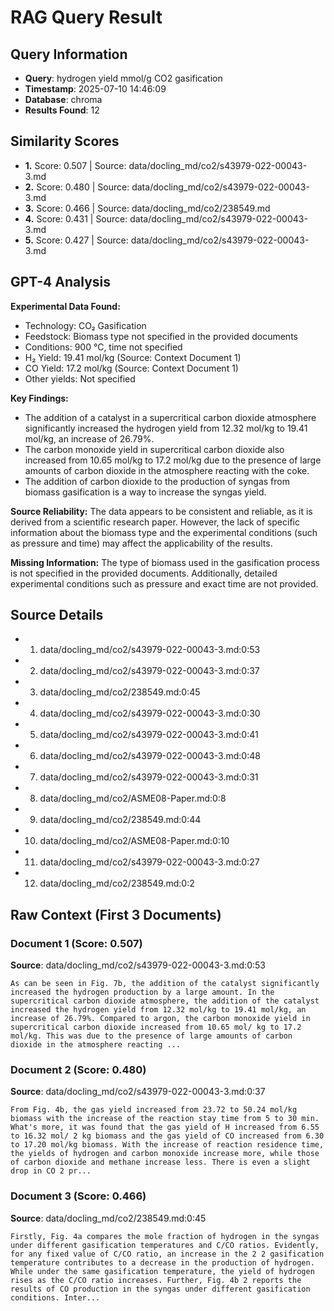 # RAG Query Result

## Query Information
- **Query**: hydrogen yield mmol/g CO2 gasification
- **Timestamp**: 2025-07-10 14:46:09
- **Database**: chroma
- **Results Found**: 12

## Similarity Scores
- **1.** Score: 0.507 | Source: data/docling_md/co2/s43979-022-00043-3.md
- **2.** Score: 0.480 | Source: data/docling_md/co2/s43979-022-00043-3.md
- **3.** Score: 0.466 | Source: data/docling_md/co2/238549.md
- **4.** Score: 0.431 | Source: data/docling_md/co2/s43979-022-00043-3.md
- **5.** Score: 0.427 | Source: data/docling_md/co2/s43979-022-00043-3.md

## GPT-4 Analysis

**Experimental Data Found:**
- Technology: CO₂ Gasification
- Feedstock: Biomass type not specified in the provided documents
- Conditions: 900 °C, time not specified
- H₂ Yield: 19.41 mol/kg (Source: Context Document 1)
- CO Yield: 17.2 mol/kg (Source: Context Document 1)
- Other yields: Not specified

**Key Findings:**
- The addition of a catalyst in a supercritical carbon dioxide atmosphere significantly increased the hydrogen yield from 12.32 mol/kg to 19.41 mol/kg, an increase of 26.79%.
- The carbon monoxide yield in supercritical carbon dioxide also increased from 10.65 mol/kg to 17.2 mol/kg due to the presence of large amounts of carbon dioxide in the atmosphere reacting with the coke.
- The addition of carbon dioxide to the production of syngas from biomass gasification is a way to increase the syngas yield.

**Source Reliability:**
The data appears to be consistent and reliable, as it is derived from a scientific research paper. However, the lack of specific information about the biomass type and the experimental conditions (such as pressure and time) may affect the applicability of the results.

**Missing Information:**
The type of biomass used in the gasification process is not specified in the provided documents. Additionally, detailed experimental conditions such as pressure and exact time are not provided.

## Source Details
- 1. data/docling_md/co2/s43979-022-00043-3.md:0:53
- 2. data/docling_md/co2/s43979-022-00043-3.md:0:37
- 3. data/docling_md/co2/238549.md:0:45
- 4. data/docling_md/co2/s43979-022-00043-3.md:0:30
- 5. data/docling_md/co2/s43979-022-00043-3.md:0:41
- 6. data/docling_md/co2/s43979-022-00043-3.md:0:48
- 7. data/docling_md/co2/s43979-022-00043-3.md:0:31
- 8. data/docling_md/co2/ASME08-Paper.md:0:8
- 9. data/docling_md/co2/238549.md:0:44
- 10. data/docling_md/co2/ASME08-Paper.md:0:10
- 11. data/docling_md/co2/s43979-022-00043-3.md:0:27
- 12. data/docling_md/co2/238549.md:0:2

## Raw Context (First 3 Documents)

### Document 1 (Score: 0.507)
**Source**: data/docling_md/co2/s43979-022-00043-3.md:0:53

```
As can be seen in Fig. 7b, the addition of the catalyst significantly increased the hydrogen production by a large amount. In the supercritical carbon dioxide atmosphere, the addition of the catalyst increased the hydrogen yield from 12.32 mol/kg to 19.41 mol/kg, an increase of 26.79%. Compared to argon, the carbon monoxide yield in supercritical carbon dioxide increased from 10.65 mol/ kg to 17.2 mol/kg. This was due to the presence of large amounts of carbon dioxide in the atmosphere reacting ...
```

### Document 2 (Score: 0.480)
**Source**: data/docling_md/co2/s43979-022-00043-3.md:0:37

```
From Fig. 4b, the gas yield increased from 23.72 to 50.24 mol/kg biomass with the increase of the reaction stay time from 5 to 30 min. What's more, it was found that the gas yield of H increased from 6.55 to 16.32 mol/ 2 kg biomass and the gas yield of CO increased from 6.30 to 17.20 mol/kg biomass. With the increase of reaction residence time, the yields of hydrogen and carbon monoxide increase more, while those of carbon dioxide and methane increase less. There is even a slight drop in CO 2 pr...
```

### Document 3 (Score: 0.466)
**Source**: data/docling_md/co2/238549.md:0:45

```
Firstly, Fig. 4a compares the mole fraction of hydrogen in the syngas under different gasification temperatures and C/CO ratios. Evidently, for any fixed value of C/CO ratio, an increase in the 2 2 gasification temperature contributes to a decrease in the production of hydrogen. While under the same gasification temperature, the yield of hydrogen rises as the C/CO ratio increases. Further, Fig. 4b 2 reports the results of CO production in the syngas under different gasification conditions. Inter...
```
